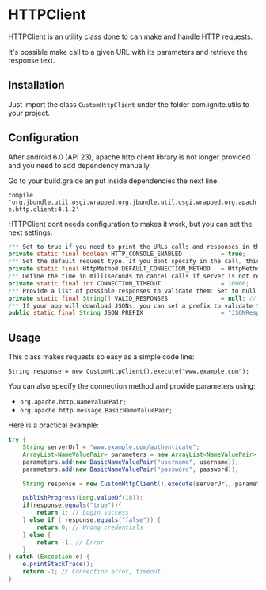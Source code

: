 # HTTPClient
HTTPClient is an utility class done to can make and handle HTTP requests.

It's possible make call to a given URL with its parameters and retrieve the response text.

## Installation
Just import the class `CustomHttpClient` under the folder com.ignite.utils to your project.

## Configuration
After android 6.0 (API 23), apache http client library is not longer provided and you need to add dependency manually.

Go to your build.gralde an put inside dependencies the next line:

`compile 'org.jbundle.util.osgi.wrapped:org.jbundle.util.osgi.wrapped.org.apache.http.client:4.1.2'`

HTTPClient dont needs configuration to makes it work, but you can set the next settings:

```Java
/** Set to true if you need to print the URLs calls and responses in the console. */
private static final boolean HTTP_CONSOLE_ENABLED           = true;
/** Set the default request type. If you dont specify in the call, this will be used. */
private static final HttpMethod DEFAULT_CONNECTION_METHOD   = HttpMethod.GET;
/** Define the time in milliseconds to cancel calls if server is not responding */
private static final int CONNECTION_TIMEOUT                 = 10000;
/** Provide a list of possible responses to validate them; Set to null if you dont want to check */
private static final String[] VALID_RESPONSES               = null; // Example: {"true", "false"};
/** If your app will download JSONs, you can set a prefix to validate them. */
public static final String JSON_PREFIX                      = "JSONResponse";

```

## Usage
This class makes requests so easy as a simple code line:

`String response = new CustomHttpClient().execute("www.example.com");`

You can also specify the connection method and provide parameters using:

 * `org.apache.http.NameValuePair;`
 * `org.apache.http.message.BasicNameValuePair;`

Here is a practical example:

```Java
try {
    String serverUrl = "www.example.com/authenticate";
    ArrayList<NameValuePair> parameters = new ArrayList<NameValuePair>();
    parameters.add(new BasicNameValuePair("username", username));
    parameters.add(new BasicNameValuePair("password", password));

    String response = new CustomHttpClient().execute(serverUrl, parameters, CustomHttpClient.HttpMethod.POST);

    publishProgress(Long.valueOf(10));
    if(response.equals("true")){
        return 1; // Login success
    } else if ( response.equals("false")) {
        return 0; // Wrong credentials
    } else {
        return -1; // Error
    }
} catch (Exception e) {
    e.printStackTrace();
    return -1; // Connection error, timeout...
}

```

